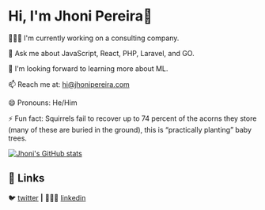 # Hi, I'm Jhoni Pereira👋

🧑🏾‍💻 I'm currently working on a consulting company.

💬 Ask me about JavaScript, React, PHP, Laravel, and GO.

🚀 I'm looking forward to learning more about ML.

📫 Reach me at: hi@jhonipereira.com

😄 Pronouns: He/Him

⚡ Fun fact: Squirrels fail to recover up to 74 percent of the acorns they store (many of these are buried in the ground), this is “practically planting” baby trees.

[![Jhoni's GitHub stats](github-readme-stats-seven-topaz-97.vercel.app/api?username=jhonipereira)](https://github.com/jhonipereira/github-readme-stats)

## 🔗 Links
🐦 [twitter][twitter] **|** 
👨🏾‍💼 [linkedin][linkedin]


[twitter]: https://twitter.com/Jhoni_Tech
[linkedin]: https://www.linkedin.com/in/jhoni-pereira/

<!--
**jhonipereira/jhonipereira** is a ✨ _special_ ✨ repository because its `README.md` (this file) appears on your GitHub profile.

Here are some ideas to get you started:

- 🔭 I’m currently working on ...
- 🌱 I’m currently learning ...
- 👯 I’m looking to collaborate on ...
- 🤔 I’m looking for help with ...
- 💬 Ask me about ...
- 📫 How to reach me: ...
- 😄 Pronouns: ...
- ⚡ Fun fact: ...
-->
